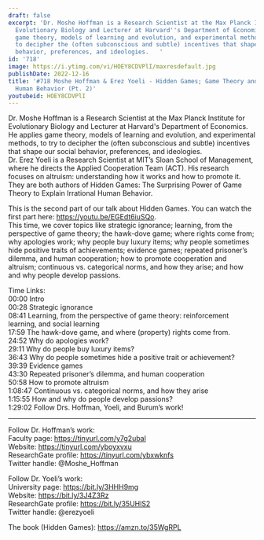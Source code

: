 ```yaml
---
draft: false
excerpt: 'Dr. Moshe Hoffman is a Research Scientist at the Max Planck Institute for
  Evolutionary Biology and Lecturer at Harvard''s Department of Economics. He applies
  game theory, models of learning and evolution, and experimental methods, to try
  to decipher the (often subconscious and subtle) incentives that shape our social
  behavior, preferences, and ideologies.   '
id: '718'
image: https://i.ytimg.com/vi/HOEY8CDVPlI/maxresdefault.jpg
publishDate: 2022-12-16
title: '#718 Moshe Hoffman & Erez Yoeli - Hidden Games; Game Theory and Irrational
  Human Behavior (Pt. 2)'
youtubeid: HOEY8CDVPlI
---
```

Dr. Moshe Hoffman is a Research Scientist at the Max Planck Institute for Evolutionary Biology and Lecturer at Harvard's Department of Economics. He applies game theory, models of learning and evolution, and experimental methods, to try to decipher the (often subconscious and subtle) incentives that shape our social behavior, preferences, and ideologies.   
Dr. Erez Yoeli is a Research Scientist at MIT’s Sloan School of Management, where he directs the Applied Cooperation Team (ACT). His research focuses on altruism: understanding how it works and how to promote it.   
They are both authors of Hidden Games: The Surprising Power of Game Theory to Explain Irrational Human Behavior.

This is the second part of our talk about Hidden Games. You can watch the first part here: https://youtu.be/EGEdt6iuSQo.  
This time, we cover topics like strategic ignorance; learning, from the perspective of game theory; the hawk-dove game; where rights come from; why apologies work; why people buy luxury items; why people sometimes hide positive traits of achievements; evidence games; repeated prisoner’s dilemma, and human cooperation; how to promote cooperation and altruism; continuous vs. categorical norms, and how they arise; and how and why people develop passions.



Time Links:  
00:00 Intro  
00:28  Strategic ignorance  
08:41  Learning, from the perspective of game theory: reinforcement learning, and social learning  
17:59  The hawk-dove game, and where (property) rights come from.  
24:52  Why do apologies work?  
29:11  Why do people buy luxury items?  
36:43  Why do people sometimes hide a positive trait or achievement?  
39:39  Evidence games  
43:30  Repeated prisoner’s dilemma, and human cooperation  
50:58  How to promote altruism  
1:08:47  Continuous vs. categorical norms, and how they arise  
1:15:55  How and why do people develop passions?  
1:29:02  Follow Drs. Hoffman, Yoeli, and Burum’s work!

---

Follow Dr. Hoffman’s work:  
Faculty page: https://tinyurl.com/y7g2ubal  
Website: https://tinyurl.com/yboyxvxu  
ResearchGate profile: https://tinyurl.com/ybxwknfs  
Twitter handle: @Moshe_Hoffman

Follow Dr. Yoeli’s work:  
University page: https://bit.ly/3HHH9mg  
Website: https://bit.ly/3J4Z3Rz  
ResearchGate profile: https://bit.ly/35UHlS2  
Twitter handle: @erezyoeli

The book (Hidden Games): https://amzn.to/35WgRPL
